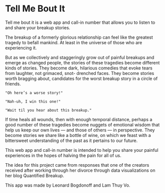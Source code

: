 # Tell Me Bout It 


Tell me bout it is a web app and call-in number that allows you to listen to and share your breakup stories.

The breakup of a formerly glorious relationship can feel like the greatest tragedy to befall mankind. At least in the universe of those who are experiencing it.

But as we collectively and staggeringly grow out of painful breakups and emerge as changed people, the stories of these tragedies become different kinds of stories. They become dark, hilarious comedies that evoke tears from laughter, not grimaced, snot- drenched faces. They become stories worth bragging about, candidates for the worst breakup story in a circle of friends.
```
"Oh here’s a worse story!"

"Nah-uh, I win this one!"

"Wait til you hear about this breakup."
```
If time heals all wounds, then with enough temporal distance, perhaps a good number of these tragedies become nuggets of emotional wisdom that help us keep our own lives — and those of others — in perspective. They become stories we share like a bottle of wine, on which we feast with a bittersweet understanding of the past as it pertains to our future.

This web app and call-in number is intended to help you share your painful experiences in the hopes of halving the pain for all of us.

The idea for this project came from responses that one of the creators received after working through her divorce through data visualizations on her blog Quantified Breakup.

This app was made by Leonard Bogdonoff and Lam Thuy Vo.
